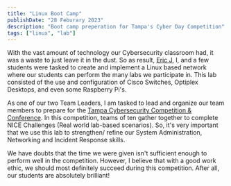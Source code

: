 ```yaml
---
title: "Linux Boot Camp"
publishDate: "28 Feburary 2023"
description: "Boot camp preperation for Tampa's Cyber Day Competition"
tags: ["linux", "lab"]
---
```


With the vast amount of technology our Cybersecurity classroom had, it was a waste to just leave it in the dust. So as result, [Eric J](https://35th.io), I, and a few students were tasked to create and implement a Linux based network where our students can perform the many labs we participate in. This lab consisted of the use and configuration of Cisco Switches, Optiplex Desktops, and even some Raspberry Pi's.

As one of our two Team Leaders, I am tasked to lead and organize our team members to prepare for the [Tampa Cybersecurity Competition & Conference](https://www.afcea.org/calendar/eventdet.jsp?event_id=67278). In this competition, teams of ten gather together to complete NICE Challenges (Real world lab-based scenarios). So, it's very important that we use this lab to strengthen/ refine our System Administration, Networking and Incident Response skills.

We have doubts that the time we were given isn't sufficient enough to perform well in the competition. However, I believe that with a good work ethic, we should most definitely succeed during this competition. After all, our students are absolutely brilliant!
